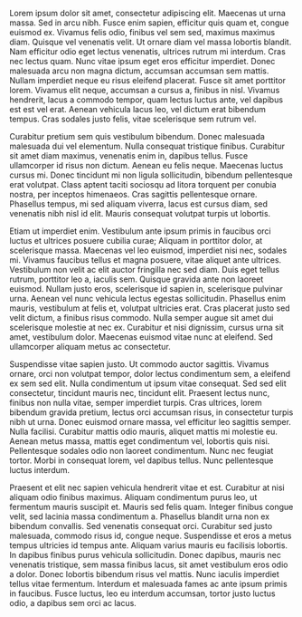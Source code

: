 Lorem ipsum dolor sit amet, consectetur adipiscing elit. Maecenas ut urna massa. Sed in arcu nibh. Fusce enim sapien, efficitur quis quam et, congue euismod ex. Vivamus felis odio, finibus vel sem sed, maximus maximus diam. Quisque vel venenatis velit. Ut ornare diam vel massa lobortis blandit. Nam efficitur odio eget lectus venenatis, ultrices rutrum mi interdum. Cras nec lectus quam. Nunc vitae ipsum eget eros efficitur imperdiet. Donec malesuada arcu non magna dictum, accumsan accumsan sem mattis. Nullam imperdiet neque eu risus eleifend placerat. Fusce sit amet porttitor lorem. Vivamus elit neque, accumsan a cursus a, finibus in nisl. Vivamus hendrerit, lacus a commodo tempor, quam lectus luctus ante, vel dapibus est est vel erat. Aenean vehicula lacus leo, vel dictum erat bibendum tempus. Cras sodales justo felis, vitae scelerisque sem rutrum vel.

Curabitur pretium sem quis vestibulum bibendum. Donec malesuada malesuada dui vel elementum. Nulla consequat tristique finibus. Curabitur sit amet diam maximus, venenatis enim in, dapibus tellus. Fusce ullamcorper id risus non dictum. Aenean eu felis neque. Maecenas luctus cursus mi. Donec tincidunt mi non ligula sollicitudin, bibendum pellentesque erat volutpat. Class aptent taciti sociosqu ad litora torquent per conubia nostra, per inceptos himenaeos. Cras sagittis pellentesque ornare. Phasellus tempus, mi sed aliquam viverra, lacus est cursus diam, sed venenatis nibh nisl id elit. Mauris consequat volutpat turpis ut lobortis.

Etiam ut imperdiet enim. Vestibulum ante ipsum primis in faucibus orci luctus et ultrices posuere cubilia curae; Aliquam in porttitor dolor, at scelerisque massa. Maecenas vel leo euismod, imperdiet nisi nec, sodales mi. Vivamus faucibus tellus et magna posuere, vitae aliquet ante ultrices. Vestibulum non velit ac elit auctor fringilla nec sed diam. Duis eget tellus rutrum, porttitor leo a, iaculis sem. Quisque gravida ante non laoreet euismod. Nullam justo eros, scelerisque id sapien in, scelerisque pulvinar urna. Aenean vel nunc vehicula lectus egestas sollicitudin. Phasellus enim mauris, vestibulum at felis et, volutpat ultricies erat. Cras placerat justo sed velit dictum, a finibus risus commodo. Nulla semper augue sit amet dui scelerisque molestie at nec ex. Curabitur et nisi dignissim, cursus urna sit amet, vestibulum dolor. Maecenas euismod vitae nunc at eleifend. Sed ullamcorper aliquam metus ac consectetur.

Suspendisse vitae sapien justo. Ut commodo auctor sagittis. Vivamus ornare, orci non volutpat tempor, dolor lectus condimentum sem, a eleifend ex sem sed elit. Nulla condimentum ut ipsum vitae consequat. Sed sed elit consectetur, tincidunt mauris nec, tincidunt elit. Praesent lectus nunc, finibus non nulla vitae, semper imperdiet turpis. Cras ultrices, lorem bibendum gravida pretium, lectus orci accumsan risus, in consectetur turpis nibh ut urna. Donec euismod ornare massa, vel efficitur leo sagittis semper. Nulla facilisi. Curabitur mattis odio mauris, aliquet mattis mi molestie eu. Aenean metus massa, mattis eget condimentum vel, lobortis quis nisi. Pellentesque sodales odio non laoreet condimentum. Nunc nec feugiat tortor. Morbi in consequat lorem, vel dapibus tellus. Nunc pellentesque luctus interdum.

Praesent et elit nec sapien vehicula hendrerit vitae et est. Curabitur at nisi aliquam odio finibus maximus. Aliquam condimentum purus leo, ut fermentum mauris suscipit et. Mauris sed felis quam. Integer finibus congue velit, sed lacinia massa condimentum a. Phasellus blandit urna non ex bibendum convallis. Sed venenatis consequat orci. Curabitur sed justo malesuada, commodo risus id, congue neque. Suspendisse et eros a metus tempus ultricies id tempus ante. Aliquam varius mauris eu facilisis lobortis. In dapibus finibus purus vehicula sollicitudin. Donec dapibus, mauris nec venenatis tristique, sem massa finibus lacus, sit amet vestibulum eros odio a dolor. Donec lobortis bibendum risus vel mattis. Nunc iaculis imperdiet tellus vitae fermentum. Interdum et malesuada fames ac ante ipsum primis in faucibus. Fusce luctus, leo eu interdum accumsan, tortor justo luctus odio, a dapibus sem orci ac lacus.

